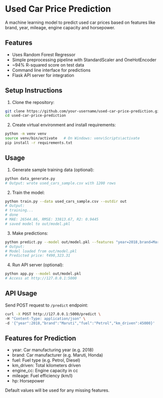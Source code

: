 # Used Car Price Prediction

A machine learning model to predict used car prices based on features like brand, year, mileage, engine capacity and horsepower.

## Features
- Uses Random Forest Regressor
- Simple preprocessing pipeline with StandardScaler and OneHotEncoder
- ~94% R-squared score on test data
- Command line interface for predictions
- Flask API server for integration

## Setup Instructions

1. Clone the repository:
```bash
git clone https://github.com/your-username/used-car-price-prediction.git
cd used-car-price-prediction
```

2. Create virtual environment and install requirements:
```bash 
python -m venv venv
source venv/bin/activate   # On Windows: venv\Scripts\activate
pip install -r requirements.txt
```

## Usage

1. Generate sample training data (optional):
```bash
python data_generate.py
# Output: wrote used_cars_sample.csv with 1200 rows
```

2. Train the model:
```bash
python train.py --data used_cars_sample.csv --outdir out
# Output:
# training...
# done 
# MAE: 26544.86, RMSE: 33813.67, R2: 0.9445
# saved model to out/model.pkl
```

3. Make predictions:
```bash
python predict.py --model out/model.pkl --features "year=2018,brand=Maruti,fuel=Petrol,km_driven=45000"
# Output:
# Model loaded from out/model.pkl
# Predicted price: ₹490,323.31
```

4. Run API server (optional):
```bash
python app.py --model out/model.pkl
# Access at http://127.0.0.1:5000
```

## API Usage

Send POST request to `/predict` endpoint:
```bash
curl -X POST http://127.0.0.1:5000/predict \
-H "Content-Type: application/json" \
-d '{"year":2018,"brand":"Maruti","fuel":"Petrol","km_driven":45000}'
```

## Features for Prediction
- year: Car manufacturing year (e.g. 2018)
- brand: Car manufacturer (e.g. Maruti, Honda)
- fuel: Fuel type (e.g. Petrol, Diesel) 
- km_driven: Total kilometers driven
- engine_cc: Engine capacity in cc
- mileage: Fuel efficiency (km/l)
- hp: Horsepower

Default values will be used for any missing features.
